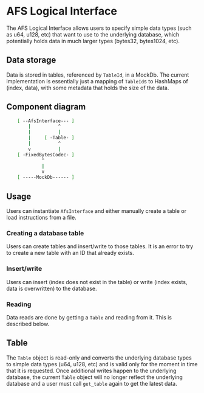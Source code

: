 # AFS Logical Interface

The AFS Logical Interface allows users to specify simple data types (such as u64, u128, etc) that want to use to the underlying database, which potentially holds data in much larger types (bytes32, bytes1024, etc).

## Data storage

Data is stored in tables, referenced by `TableId`, in a MockDb. The current implementation is essentially just a mapping of `TableId`s to HashMaps of (index, data), with some metadata that holds the size of the data.

## Component diagram

```bash
    [ --AfsInterface--- ]
        |          ^
        |          |
        |     [ -Table- ]
        |          ^
        v          |
    [ -FixedBytesCodec- ]
             ^
             |
             v
    [ -----MockDb------ ]
```

## Usage

Users can instantiate `AfsInterface` and either manually create a table or load instructions from a file.

### Creating a database table

Users can create tables and insert/write to those tables. It is an error to try to create a new table with an ID that already exists.

### Insert/write

Users can insert (index does not exist in the table) or write (index exists, data is overwritten) to the database.

### Reading

Data reads are done by getting a `Table` and reading from it. This is described below.

## Table

The `Table` object is read-only and converts the underlying database types to simple data types (u64, u128, etc) and is valid only for the moment in time that it is requested. Once additional writes happen to the underlying database, the current `Table` object will no longer reflect the underlying database and a user must call `get_table` again to get the latest data.
